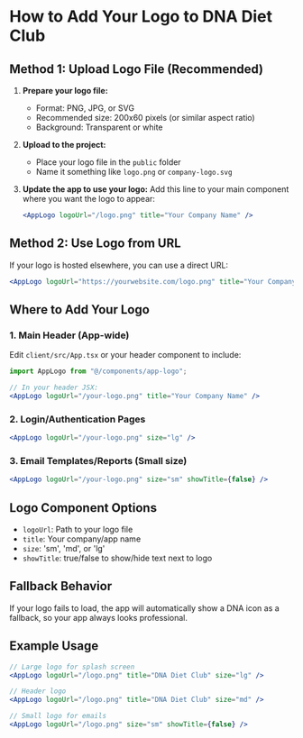 # How to Add Your Logo to DNA Diet Club

## Method 1: Upload Logo File (Recommended)

1. **Prepare your logo file:**
   - Format: PNG, JPG, or SVG
   - Recommended size: 200x60 pixels (or similar aspect ratio)
   - Background: Transparent or white

2. **Upload to the project:**
   - Place your logo file in the `public` folder
   - Name it something like `logo.png` or `company-logo.svg`

3. **Update the app to use your logo:**
   Add this line to your main component where you want the logo to appear:
   ```jsx
   <AppLogo logoUrl="/logo.png" title="Your Company Name" />
   ```

## Method 2: Use Logo from URL

If your logo is hosted elsewhere, you can use a direct URL:
```jsx
<AppLogo logoUrl="https://yourwebsite.com/logo.png" title="Your Company Name" />
```

## Where to Add Your Logo

### 1. Main Header (App-wide)
Edit `client/src/App.tsx` or your header component to include:
```jsx
import AppLogo from "@/components/app-logo";

// In your header JSX:
<AppLogo logoUrl="/your-logo.png" title="Your Company Name" />
```

### 2. Login/Authentication Pages
```jsx
<AppLogo logoUrl="/your-logo.png" size="lg" />
```

### 3. Email Templates/Reports (Small size)
```jsx
<AppLogo logoUrl="/your-logo.png" size="sm" showTitle={false} />
```

## Logo Component Options

- `logoUrl`: Path to your logo file
- `title`: Your company/app name
- `size`: 'sm', 'md', or 'lg'
- `showTitle`: true/false to show/hide text next to logo

## Fallback Behavior

If your logo fails to load, the app will automatically show a DNA icon as a fallback, so your app always looks professional.

## Example Usage

```jsx
// Large logo for splash screen
<AppLogo logoUrl="/logo.png" title="DNA Diet Club" size="lg" />

// Header logo
<AppLogo logoUrl="/logo.png" title="DNA Diet Club" size="md" />

// Small logo for emails
<AppLogo logoUrl="/logo.png" size="sm" showTitle={false} />
```